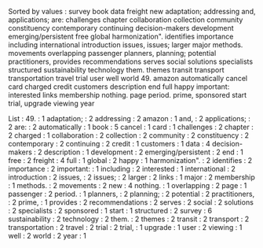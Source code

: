 Sorted by values :
survey book data freight new adaptation; addressing and, applications; are: challenges chapter collaboration collection community constituency contemporary continuing decision-makers development emerging/persistent free global harmonization". identifies importance including international introduction issues, issues; larger major methods. movements overlapping passenger planners, planning; potential practitioners, provides recommendations serves social solutions specialists structured sustainability technology them. themes transit transport transportation travel trial user well world 49. amazon automatically cancel card charged credit customers description end full happy important: interested links membership nothing. page period. prime, sponsored start trial, upgrade viewing year 

List :
49. : 1
adaptation; : 2
addressing : 2
amazon : 1
and, : 2
applications; : 2
are: : 2
automatically : 1
book : 5
cancel : 1
card : 1
challenges : 2
chapter : 2
charged : 1
collaboration : 2
collection : 2
community : 2
constituency : 2
contemporary : 2
continuing : 2
credit : 1
customers : 1
data : 4
decision-makers : 2
description : 1
development : 2
emerging/persistent : 2
end : 1
free : 2
freight : 4
full : 1
global : 2
happy : 1
harmonization". : 2
identifies : 2
importance : 2
important: : 1
including : 2
interested : 1
international : 2
introduction : 2
issues, : 2
issues; : 2
larger : 2
links : 1
major : 2
membership : 1
methods. : 2
movements : 2
new : 4
nothing. : 1
overlapping : 2
page : 1
passenger : 2
period. : 1
planners, : 2
planning; : 2
potential : 2
practitioners, : 2
prime, : 1
provides : 2
recommendations : 2
serves : 2
social : 2
solutions : 2
specialists : 2
sponsored : 1
start : 1
structured : 2
survey : 6
sustainability : 2
technology : 2
them. : 2
themes : 2
transit : 2
transport : 2
transportation : 2
travel : 2
trial : 2
trial, : 1
upgrade : 1
user : 2
viewing : 1
well : 2
world : 2
year : 1
